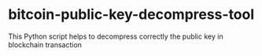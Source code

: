 # bitcoin-public-key-decompress-tool
This Python script helps to decompress correctly the public key in blockchain transaction 
